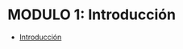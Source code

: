 # MODULO 1: Introducción

- [Introducción](https://github.com/rramosp/20201.xai4eng/blob/master/content/NOTES%2001.01%20-%20INTRODUCTION.pdf)
